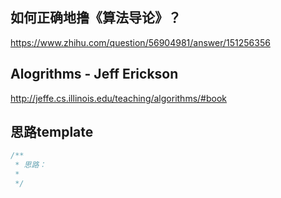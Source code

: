 ## 如何正确地撸《算法导论》？
https://www.zhihu.com/question/56904981/answer/151256356

## Alogrithms - Jeff Erickson
http://jeffe.cs.illinois.edu/teaching/algorithms/#book

## 思路template
```java
/**
 * 思路：
 *
 */
 ```